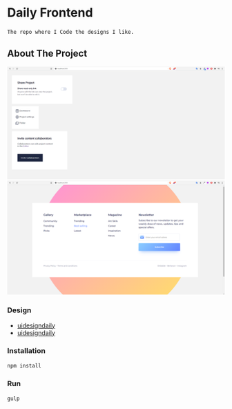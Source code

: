 # Daily Frontend

```sh
The repo where I Code the designs I like.
```


## About The Project

![Product Name Screen Shot][product-screenshot1]
![Product Name Screen Shot][product-screenshot2]

### Design

- [uidesigndaily](https://uidesigndaily.com/posts/sketch-app-components-toggle-share-card-menu-day-1198)
- [uidesigndaily](https://uidesigndaily.com/posts/sketch-footer-ui-design-newsletter-links-day-1195)

### Installation

```sh
npm install
```

### Run

```sh
gulp
```

<!-- MARKDOWN & IMAGES -->

[product-screenshot1]: screenshots/project1.png
[product-screenshot2]: screenshots/project2.png
